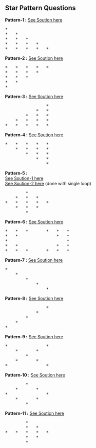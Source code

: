 ## Star Pattern Questions

**Pattern-1 :** [See Soution here](https://github.com/devvanu/data-structures-and-algorithms/blob/main/basics-of-programming/star-pattern-questions/pattern-1.java)
<pre>
*	
*	*	
*	*	*	
*	*	*	*	
*	*	*	*	*	
</pre>

**Pattern-2 :** [See Soution here](https://github.com/devvanu/data-structures-and-algorithms/blob/main/basics-of-programming/star-pattern-questions/pattern-2.java)
<pre>
*	*	*	*	*	
*	*	*	*	
*	*	*	
*	*	
*
</pre>

**Pattern-3 :** [See Soution here](https://github.com/devvanu/data-structures-and-algorithms/blob/main/basics-of-programming/star-pattern-questions/pattern-3.java)
<pre>
				*	
			*	*	
		*	*	*	
	*	*	*	*	
*	*	*	*	*	
</pre>

**Pattern-4 :** [See Soution here](https://github.com/devvanu/data-structures-and-algorithms/blob/main/basics-of-programming/star-pattern-questions/pattern-4.java)
<pre>
*	*	*	*	*	
	*	*	*	*	
		*	*	*	
			*	*	
				*
</pre>

**Pattern-5 :**   
[See Soution-1 here](https://github.com/devvanu/data-structures-and-algorithms/blob/main/basics-of-programming/star-pattern-questions/pattern-5.java)  
[See Soution-2 here](https://github.com/devvanu/data-structures-and-algorithms/blob/main/basics-of-programming/star-pattern-questions/pattern-5-sol2.java) (done with single loop)  
<pre>
		*	
	*	*	*	
*	*	*	*	*	
	*	*	*	
		*	
</pre>

**Pattern-6 :** [See Soution here](https://github.com/devvanu/data-structures-and-algorithms/blob/main/basics-of-programming/star-pattern-questions/pattern-6.java)
<pre>
*	*	*		*	*	*	
*	*				*	*	
*						*	
*	*				*	*	
*	*	*		*	*	*	
</pre>

**Pattern-7 :** [See Soution here](https://github.com/devvanu/data-structures-and-algorithms/blob/main/basics-of-programming/star-pattern-questions/pattern-7.java)
<pre>
*	
	*	
		*	
			*	
				*		
</pre>

**Pattern-8 :** [See Soution here](https://github.com/devvanu/data-structures-and-algorithms/blob/main/basics-of-programming/star-pattern-questions/pattern-8.java)
<pre>
				*	
			*		
		*			
	*				
*
</pre>

**Pattern-9 :** [See Soution here](https://github.com/devvanu/data-structures-and-algorithms/blob/main/basics-of-programming/star-pattern-questions/pattern-9.java)
<pre>
*				*	
	*		*		
		*			
	*		*		
*				*	
</pre>

**Pattern-10 :** [See Soution here](https://github.com/devvanu/data-structures-and-algorithms/blob/main/basics-of-programming/star-pattern-questions/pattern-10.java)
<pre>
		*	
	*		*	
*				*	
	*		*	
		*	
</pre>

**Pattern-11 :** [See Soution here](https://github.com/devvanu/data-structures-and-algorithms/blob/main/basics-of-programming/star-pattern-questions/pattern-11.java)
<pre>
		*	
		*	*	
*	*	*	*	*	
		*	*	
		*	
</pre>
